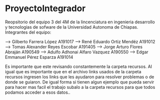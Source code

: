 # ProyectoIntegrador
Reopsitorio del equipo 3 del 4M de la lincenciatura en ingenieria desarrollo y tecnologias de sofware de la Universidad Autonoma de Chiapas.
Integrantes del equipo: 

--> Gilberto Farrera López A191017
--> René Eduardo Ortiz Mendéz A191012 
--> Tomas Alexander Reyes Escobar A191405 
--> Jorge Arturo Flores Abraján A190549
--> Adulfo Adhonai Alfaro Vazquez A190550
--> Edgar Emmanuel Pérez Esparza A191014

Es importante que este revisando constantemente la carpeta recursos.
Al igual que es importante que en el archivo links usados de la carpeta recursos ingresen los links que les ayudaron para resolver problemas o de donde se guiaron.
De igual forma si tienen algun ejemplo que pueda servir para hacer mas facil el trabajo subalo a la carpeta recursos para que todos podamos acceder a esos datos..
